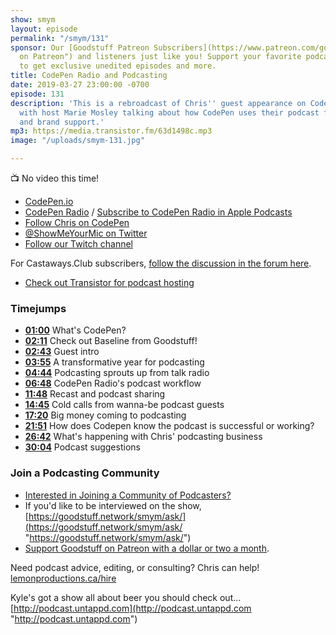 ```yaml
---
show: smym
layout: episode
permalink: "/smym/131"
sponsor: Our [Goodstuff Patreon Subscribers](https://www.patreon.com/goodstuff "Goodstuff
  on Patreon") and listeners just like you! Support your favorite podcasts directly
  to get exclusive unedited episodes and more.
title: CodePen Radio and Podcasting
date: 2019-03-27 23:00:00 -0700
episode: 131
description: 'This is a rebroadcast of Chris'' guest appearance on CodePen Radio #215
  with host Marie Mosley talking about how CodePen uses their podcast for marketing
  and brand support.'
mp3: https://media.transistor.fm/63d1498c.mp3
image: "/uploads/smym-131.jpg"

---
```

📺 No video this time!

* [CodePen.io](https://codepen.io)
* [CodePen Radio](https://blog.codepen.io/radio/) / [Subscribe to CodePen Radio in Apple Podcasts](https://itunes.apple.com/us/podcast/codepen-radio/id824437159)
* [Follow Chris on CodePen](https://codepen.io/iChris/)
* [@ShowMeYourMic on Twitter](https://twitter.com/showmeyourmic)
* [Follow our Twitch channel](https://www.twitch.tv/gsfm)

For Castaways.Club subscribers, [follow the discussion in the forum here](https://forum.castaways.club/t/show-me-your-mic-131/113).

* [Check out Transistor for podcast hosting](https://transistor.fm/?via=chris)

### Timejumps

* [**01:00**](#t=01:00) What's CodePen?
* [**02:11**](#t=02:11) Check out Baseline from Goodstuff!
* [**02:43**](#t=02:43) Guest intro
* [**03:55**](#t=03:55) A transformative year for podcasting
* [**04:44**](#t=04:44) Podcasting sprouts up from talk radio
* [**06:48**](#t=06:48) CodePen Radio's podcast workflow
* [**11:48**](#t=11:48) Recast and podcast sharing
* [**14:45**](#t=14:45) Cold calls from wanna-be podcast guests
* [**17:20**](#t=17:20) Big money coming to podcasting
* [**21:51**](#t=21:51) How does Codepen know the podcast is successful or working?
* [**26:42**](#t=26:42) What's happening with Chris' podcasting business
* [**30:04**](#t=30:04) Podcast suggestions

### Join a Podcasting Community

* [Interested in Joining a Community of Podcasters?](https://mailchi.mp/ad73a5bdfab5/podcasting)
* If you'd like to be interviewed on the show, [https://goodstuff.network/smym/ask/](https://goodstuff.network/smym/ask/ "https://goodstuff.network/smym/ask/")
* [Support Goodstuff on Patreon with a dollar or two a month](https://www.patreon.com/goodstuff).

Need podcast advice, editing, or consulting? Chris can help! [lemonproductions.ca/hire](https://lemonproductions.ca/hire)

Kyle's got a show all about beer you should check out... [http://podcast.untappd.com](http://podcast.untappd.com "http://podcast.untappd.com")